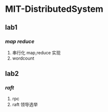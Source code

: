 # MIT-DistributedSystem

## lab1 
### _map reduce_
1. 串行化 map,reduce 实现
2. wordcount

## lab2 
### _raft_
1. rpc
2. raft 领导选举
